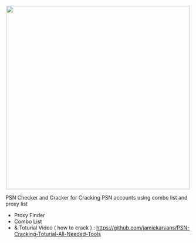 <p align="center">
  <a href="google.com" target="_blank" rel="noopener noreferrer">
    <picture>
      <source media="(prefers-color-scheme: dark)" srcset="https://jeeco.ir/wp-content/uploads/edd/2018/09/Django.png">
      <img width="500" height="500" src="https://jeeco.ir/wp-content/uploads/edd/2018/09/Django.png">
    </picture>
  </a>
</p>


PSN Checker and Cracker for Cracking PSN accounts using combo list and proxy list
+ Proxy Finder
+ Combo List
+ & Toturial Video ( how to crack ) : https://github.com/jamiekarvans/PSN-Cracking-Toturial-All-Needed-Tools
